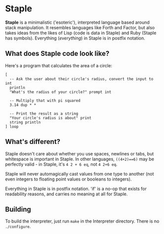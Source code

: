 Staple
============================================================================

**Staple** is a minimalistic ('esoteric'), interpreted language based around
stack manipulation. It resembles languages like Forth and Factor, but also
takes ideas from the likes of Lisp (code is data in Staple) and Ruby (Staple
has symbols). Everything (*everything*) in Staple is in postfix notation.

## What does Staple code look like?

Here's a program that calculates the area of a circle:

    [
      -- Ask the user about their circle's radius, convert the input to int
      println
      "What's the radius of your circle?" prompt int

      -- Multiply that with pi squared
      3.14 dup * *

      -- Print the result as a string
      "Your circle's radius is about" print
      string println
    ] loop

## What's different?

Staple doesn't care about whether you use spaces, newlines or tabs, but
whitespace is important in Staple. In other languages, `((4+2)==6)` may be
perfectly valid - in Staple, it's `4 2 + 6 eq`, not `4 2+6 eq`.

Staple will never automagically cast values from one type to another (not
even integers to floating point values or booleans to integers).

Everything in Staple is in postfix notation. 'if' is a no-op that exists
for readability reasons, and carries no meaning at all for Staple.

## Building

To build the interpreter, just run `make` in the Interpreter directory.
There is no `./configure`.
